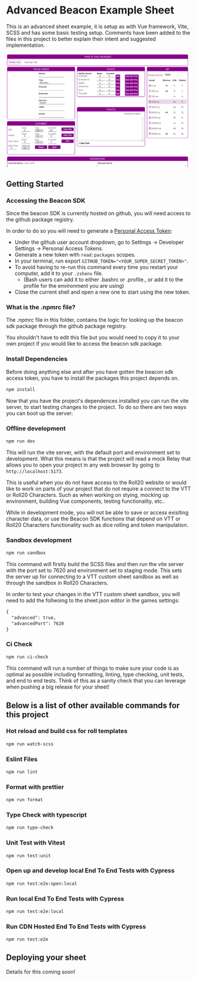 # Advanced Beacon Example Sheet

This is an advanced sheet example, it is setup as with Vue framework, Vite, SCSS and has some basic testing setup.
Comments have been added to the files in this project to better explain their intent and suggested implementation.

![alt text](preview.png)
 
## Getting Started

### Accessing the Beacon SDK

Since the beacon SDK is currently hosted on github, you will need access to the github package registry.

In order to do so you will need to generate a [Personal Access Token](https://docs.github.com/en/authentication/keeping-your-account-and-data-secure/managing-your-personal-access-tokens#personal-access-tokens-classic):
* Under the github user account dropdown, go to Settings → Developer Settings → Personal Access Tokens.
* Generate a new token with `read:packages` scopes.
* In your terminal, run export `GITHUB_TOKEN="<YOUR_SUPER_SECRET_TOKEN>"`.
* To avoid having to re-run this command every time you restart your computer, add it to your `.zshenv` file. 
  * (Bash users can add it to either .bashrc or .profile., or add it to the profile for the environment you are using)
* Close the current shell and open a new one to start using the new token.


### What is the .npmrc file?
The .npmrc file in this folder, contains the logic for looking up the beacon sdk package through the github package registry. 

You shouldn't have to edit this file but you would need to copy it to your own project if you would like to access the beacon sdk package.

### Install Dependencies

Before doing anything else and after you have gotten the beacon sdk access token, you have to install the packages this project depends on. 

```sh
npm install
```

Now that you have the project's dependences installed you can run the vite server, to start testing changes to the project. To do so there are two ways you can boot up the server:

### Offline development
```sh
npm run dev
```

This will run the vite server, with the default port and environment set to development. What this means is that the project will read a mock Relay that allows you to open your project in any web browser by going to `http://localhost:5173`.

This is useful when you do not have access to the Roll20 website or would like to work on parts of your project that do not require a connect to the VTT or Roll20 Characters. Such as when working on stying, mocking up environment, building Vue components, testing functionality, etc..

While in development mode, you will not be able to save or access exisiting character data, or use the Beacon SDK functions that depend on VTT or Roll20 Characters functionality such as dice rolling and token manipulation.

### Sandbox development
```sh
npm run sandbox
```

This command will firstly build the SCSS files and then run the vite server with the port set to 7620 and environment set to staging mode. This sets the server up for connecting to a VTT custom sheet sandbox as well as through the sandbox in Roll20 Characters.

In order to test your changes in the VTT custom sheet sandbox, you will need to add the follwoing to the sheet.json editor in the games settings:
```
{
  "advanced": true,
  "advancedPort": 7620
}
```

### Ci Check
```sh
npm run ci-check
```

This command will run a number of things to make sure your code is as optimal as possible including formatting, linting, type checking, unit tests, and end to end tests.
Think of this as a sanity check that you can leverage when pushing a big release for your sheet!


## Below is a list of other available commands for this project  
### Hot reload and build css for roll templates
```sh
npm run watch-scss
```

### Eslint Files
```sh
npm run lint
```

### Format with prettier
```sh
npm run format
```

### Type Check with typescript
```sh
npm run type-check
```

### Unit Test with Vitest
```sh
npm run test:unit
```

### Open up and develop local End To End Tests with Cypress
```sh
npm run test:e2e:open:local
```

### Run local End To End Tests with Cypress
```sh
npm run test:e2e:local
```

### Run CDN Hosted End To End Tests with Cypress
```sh
npm run test:e2e
```

## Deploying your sheet

Details for this coming soon!
